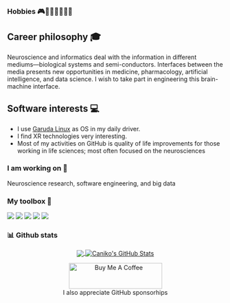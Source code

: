 ### Hobbies 🎮🏋️‍♂️🏄‍♂️🏃‍♂️

## Career philosophy 🎓
Neuroscience and informatics deal with the information in different mediums—biological systems and semi-conductors. Interfaces between the media presents new opportunities in medicine, pharmacology, artificial intelligence, and data science. I wish to take part in engineering this brain-machine interface.

## Software interests 💻
- I use [Garuda Linux](https://garudalinux.org/) as OS in my daily driver.
- I find XR technologies very interesting.
- Most of my activities on GitHub is quality of life improvements for those working in life sciences; most often focused on the neurosciences

### I am working on 🔭
Neuroscience research, software engineering, and big data

### My toolbox 🧰
![](https://img.shields.io/badge/OS-Linux-informational?style=flat&logo=linux&logoColor=white&color=2bbc8a)
![](https://img.shields.io/badge/Code-Python-informational?style=flat&logo=python&logoColor=white&color=2bbc8a)
![](https://img.shields.io/badge/Shell-Bash-informational?style=flat&logo=gnu-bash&logoColor=white&color=2bbc8a)
![](https://img.shields.io/badge/Shell-Fish-informational?style=flat&logo=gnu-bash&logoColor=white&color=2bbc8a)
![](https://img.shields.io/badge/Tools-Docker-informational?style=flat&logo=docker&logoColor=white&color=2bbc8a)

### 📊 Github stats
<p align="center">
<a href="https://github.com/caniko/caniko">
  <img align="center" src="https://github-readme-stats.vercel.app/api/top-langs/?username=caniko&hide=html,css,tex&title_color=ffffff&text_color=c9cacc&icon_color=2bbc8a&bg_color=1d1f21&langs_count=3" />
</a>
<a href="https://github.com/caniko/caniko">
  <img align="center" src="https://github-readme-stats.vercel.app/api?username=caniko&show_icons=true&line_height=27&count_private=true&title_color=ffffff&text_color=c9cacc&icon_color=2bbc8a&bg_color=1d1f21" alt="Caniko's GitHub Stats" />
</a>



<p align="center">
  <a href="https://www.buymeacoffee.com/caniko" target="_blank"><img src="https://cdn.buymeacoffee.com/buttons/v2/arial-green.png" alt="Buy Me A Coffee" style="height: 60px !important;width: 217px !important;" ></a>
  <br>
  I also appreciate GitHub sponsorhips
</p>
